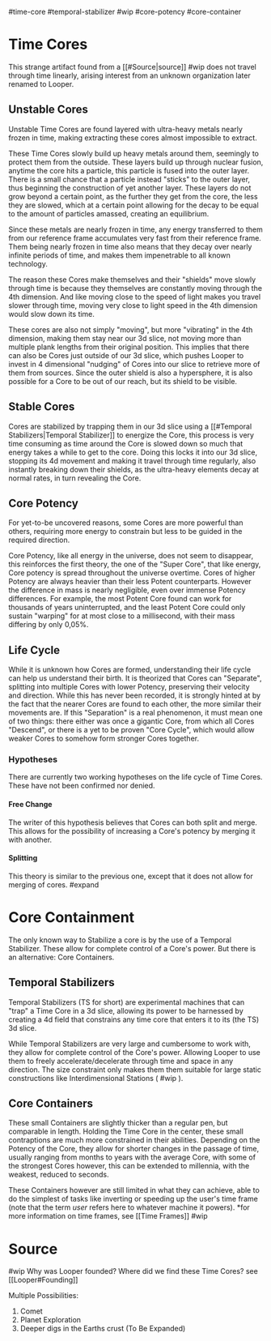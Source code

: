 #time-core #temporal-stabilizer #wip #core-potency #core-container
# Time Cores
This strange artifact found from a [[#Source|source]] #wip does not travel through time linearly, arising interest from an unknown organization later renamed to Looper.

## Unstable Cores
Unstable Time Cores are found layered with ultra-heavy metals nearly frozen in time, making extracting these cores almost impossible to extract.

These Time Cores slowly build up heavy metals around them, seemingly to protect them from the outside. These layers build up through nuclear fusion, anytime the core hits a particle, this particle is fused into the outer layer. There is a small chance that a particle instead "sticks" to the outer layer, thus beginning the construction of yet another layer. These layers do not grow beyond a certain point, as the further they get from the core, the less they are slowed, which at a certain point allowing for the decay to be equal to the amount of particles amassed, creating an equilibrium.

Since these metals are nearly frozen in time, any energy transferred to them from our reference frame accumulates very fast from their reference frame. Them being nearly frozen in time also means that they decay over nearly infinite periods of time, and makes them impenetrable to all known technology.

The reason these Cores make themselves and their "shields" move slowly through time is because they themselves are constantly moving through the 4th dimension. And like moving close to the speed of light makes you travel slower through time, moving very close to light speed in the 4th dimension would slow down its time.

These cores are also not simply "moving", but more "vibrating" in the 4th dimension, making them stay near our 3d slice, not moving more than multiple plank lengths from their original position.
This implies that there can also be Cores just outside of our 3d slice, which pushes Looper to invest in 4 dimensional "nudging" of Cores into our slice to retrieve more of them from sources. Since the outer shield is also a hypersphere, it is also possible for a Core to be out of our reach, but its shield to be visible. 
## Stable Cores
Cores are stabilized by trapping them in our 3d slice using a [[#Temporal Stabilizers|Temporal Stabilizer]] to energize the Core, this process is very time consuming as time around the Core is slowed down so much that energy takes a while to get to the core. Doing this locks it into our 3d slice, stopping its 4d movement and making it travel through time regularly, also instantly breaking down their shields, as the ultra-heavy elements decay at normal rates, in turn revealing the Core.

## Core Potency
For yet-to-be uncovered reasons, some Cores are more powerful than others, requiring more energy to constrain but less to be guided in the required direction.

Core Potency, like all energy in the universe, does not seem to disappear, this reinforces the first theory, the one of the "Super Core", that like energy, Core potency is spread throughout the universe overtime.
Cores of higher Potency are always heavier than their less Potent counterparts. However the difference in mass is nearly negligible, even over immense Potency differences. For example, the most Potent Core found can work for thousands of years uninterrupted, and the least Potent Core could only sustain "warping" for at most close to a millisecond, with their mass differing by only 0,05%.

## Life Cycle
While it is unknown how Cores are formed, understanding their life cycle can help us understand their birth.
It is theorized that Cores can "Separate", splitting into multiple Cores with lower Potency, preserving their velocity and direction. While this has never been recorded, it is strongly hinted at by the fact that the nearer Cores are found to each other, the more similar their movements are. If this "Separation" is a real phenomenon, it must mean one of two things: there either was once a gigantic Core, from which all Cores "Descend", or there is a yet to be proven "Core Cycle", which would allow weaker Cores to somehow form stronger Cores together.
### Hypotheses
There are currently two working hypotheses on the life cycle of Time Cores. These have not been confirmed nor denied. 
#### Free Change
The writer of this hypothesis believes that Cores can both split and merge. This allows for the possibility of increasing a Core's potency by merging it with another.

#### Splitting
This theory is similar to the previous one, except that it does not allow for merging of cores.
#expand

# Core Containment
The only known way to Stabilize a core is by the use of a Temporal Stabilizer. These allow for complete control of a Core's power. But there is an alternative: Core Containers.
## Temporal Stabilizers
Temporal Stabilizers (TS for short) are experimental machines that can "trap" a Time Core in a 3d slice, allowing its power to be harnessed by creating a 4d field that constrains any time core that enters it to its (the TS) 3d slice.

While Temporal Stabilizers are very large and cumbersome to work with, they allow for complete control of the Core's power. Allowing Looper to use them to freely accelerate/decelerate through time and space in any direction. The size constraint only makes them them suitable for large static constructions like Interdimensional Stations ( #wip ). 

## Core Containers
These small Containers are slightly thicker than a regular pen, but comparable in length. Holding the Time Core in the center, these small contraptions are much more constrained in their abilities. Depending on the Potency of the Core, they allow for shorter changes in the passage of time, usually ranging from months to years with the average Core, with some of the strongest Cores however, this can be extended to millennia, with the weakest, reduced to seconds. 

These Containers however are still limited in what they can achieve, able to do the simplest of tasks like inverting or speeding up the user's time frame (note that the term *user* refers here to whatever machine it powers).
\*for more information on time frames, see [[Time Frames]]  #wip
# Source
#wip
Why was Looper founded? Where did we find these Time Cores?
see [[Looper#Founding]]

Multiple Possibilities:
1. Comet
2. Planet Exploration
3. Deeper digs in the Earths crust
(To Be Expanded)